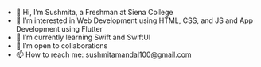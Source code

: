 - 👋 Hi, I’m Sushmita, a Freshman at Siena College
- 👀 I’m interested in Web Development using HTML, CSS, and JS and App Development using Flutter
- 🌱 I’m currently learning Swift and SwiftUI
- 💞️ I’m open to collaborations
- 📫 How to reach me: sushmitamandal100@gmail.com

<!---
Sushmita15/Sushmita15 is a ✨ special ✨ repository because its `README.md` (this file) appears on your GitHub profile.
You can click the Preview link to take a look at your changes.
--->
